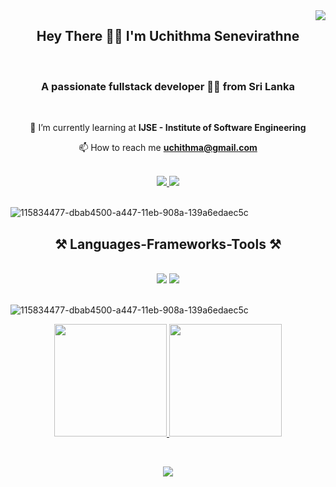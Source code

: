 <img align="right" src="https://visitor-badge.laobi.icu/badge?page_id=UchithmaSenevirathne.UchithmaSenevirathne" />

<h2 align="center">Hey There 👋🏼 I'm Uchithma Senevirathne</h2>
<br>

<h3 align="center">A passionate fullstack developer 👩‍💻 from Sri Lanka</h3>
<br>

<div align="center">
  
 🌱 I’m currently learning at **IJSE - Institute of Software Engineering**
  
📫 How to reach me **uchithma@gmail.com**

 </div>
 <br>

 <div align="center"> 
  <a href="mailto:pedro.sales.uchithma@gmail.com">
    <img src="https://img.shields.io/badge/Gmail-333333?style=for-the-badge&logo=gmail&logoColor=red" />
  </a>
  <a href="https://www.linkedin.com/in/uchithma-senevirathne-4539912a5/" target="_blank">
    <img src="https://img.shields.io/badge/LinkedIn-0077B5?style=for-the-badge&logo=linkedin&logoColor=white" target="_blank" />
  </a>
</div>
<br>

![115834477-dbab4500-a447-11eb-908a-139a6edaec5c](https://github.com/LahiruHarshana/LahiruHarshana/assets/124744833/98cbe673-458d-4b83-ba60-41ea52df144b)

<h2 align="center">⚒️ Languages-Frameworks-Tools ⚒️</h2>
<br>
<div align="center">
    <img src="https://skillicons.dev/icons?i=java,idea,bootstrap,vscode,html,css,javascript,nodejs,hibernate,tailwind,angular" />
    <img src="https://skillicons.dev/icons?i=spring,react,github,git,mysql,maven,powershell,bash,figma,linux,mongodb,typescript" /><br>
</div>
<br>

![115834477-dbab4500-a447-11eb-908a-139a6edaec5c](https://github.com/LahiruHarshana/LahiruHarshana/assets/124744833/98cbe673-458d-4b83-ba60-41ea52df144b)

<p align="center">
  <a href="https://github.com/UchithmaSenevirathne">
    <img height="180em" src="https://github-readme-stats-eight-theta.vercel.app/api?username=UchithmaSenevirathne&show_icons=true&theme=default&include_all_commits=true&count_private=true&bg_color=0D1117&title_color=2b7cd9&icon_color=ffd014&text_color=ffffff"/>
    <img height="180em" src="https://github-readme-stats-eight-theta.vercel.app/api/top-langs/?username=UchithmaSenevirathne&layout=compact&langs_count=8&theme=default&bg_color=0D1117&title_color=2b7cd9&icon_color=ffd014&text_color=ffffff"/>
  </a>
</p>
<br>
  
<p align="center">
  <img src="https://capsule-render.vercel.app/api?type=waving&color=gradient&height=80&section=footer"/>
</p>
